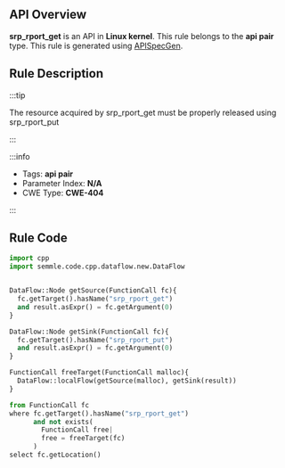 ---
---


## API Overview
**srp_rport_get** is an API in **Linux kernel**. This rule belongs to the **api pair** type. This rule is generated using [APISpecGen](../../tools/APISpecGen).
## Rule Description

:::tip

The resource acquired by srp_rport_get must be properly released using srp_rport_put

:::

:::info

- Tags: **api pair**
- Parameter Index: **N/A**
- CWE Type: **CWE-404**

:::

## Rule Code
```python
import cpp
import semmle.code.cpp.dataflow.new.DataFlow


DataFlow::Node getSource(FunctionCall fc){
  fc.getTarget().hasName("srp_rport_get")
  and result.asExpr() = fc.getArgument(0)
}

DataFlow::Node getSink(FunctionCall fc){
  fc.getTarget().hasName("srp_rport_put")
  and result.asExpr() = fc.getArgument(0)
}

FunctionCall freeTarget(FunctionCall malloc){
  DataFlow::localFlow(getSource(malloc), getSink(result))
}

from FunctionCall fc
where fc.getTarget().hasName("srp_rport_get")
      and not exists(
        FunctionCall free| 
        free = freeTarget(fc)
      )
select fc.getLocation()

    
```